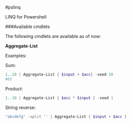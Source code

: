 #pslinq

LINQ for Powershell

###Available cmdlets

The following cmdlets are available as of now:

**Aggregate-List**

Examples:

Sum:

```powershell
1..10 | Aggregate-List { $input + $acc} -seed 10
#65
```

Product:

```powershell
1..10 | Aggregate-List { $acc * $input } -seed 1
```

String reverse:

```powershell
"abcdefg" -split '' | Aggregate-List { $input + $acc }
```
